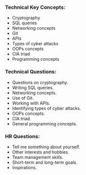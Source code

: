 ### **Technical Key Concepts:**

- Cryptography
- SQL queries
- Networking concepts
- Git
- APIs
- Types of cyber attacks
- OOPs concepts
- CIA triad
- Programming concepts

### **Technical Questions:**

- Questions on cryptography.
- Writing SQL queries.
- Networking concepts.
- Use of Git.
- Working with APIs.
- Identifying types of cyber attacks.
- OOPs concepts.
- CIA triad.
- General programming concepts.

### **HR Questions:**

- Tell me something about yourself.
- Other interests and hobbies.
- Team management skills.
- Short-term and long-term goals.
- Inspirations.




